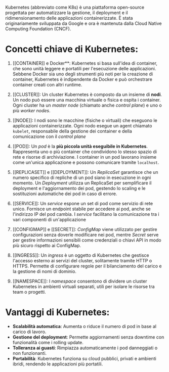 Kubernetes (abbreviato come K8s) è una piattaforma open-source progettata per automatizzare la gestione, il deployment e il ridimensionamento delle applicazioni containerizzate. È stata originariamente sviluppata da Google e ora è mantenuta dalla Cloud Native Computing Foundation (CNCF).

# Concetti chiave di Kubernetes:
1. [[CONTAINER]] e Docker**: Kubernetes si basa sull'idea di container, che sono unità leggere e portatili per  l'esecuzione delle applicazioni. Sebbene Docker sia uno degli strumenti più noti per la creazione di container, Kubernetes è indipendente da Docker e può orchestrare container creati con altri runtime. 
   
2. [[CLUSTER]]: Un cluster Kubernetes è composto da un insieme di **nodi**. 
   Un nodo può essere una macchina virtuale o fisica e ospita i container. Ogni cluster ha un _master node_ (chiamato anche _control plane_) e uno o più _worker nodes_.
   
3. [[NODE]]: I nodi sono le macchine (fisiche o virtuali) che eseguono le applicazioni containerizzate. Ogni nodo esegue un agent chiamato `kubelet`, responsabile della gestione dei container e della comunicazione con il _control plane_
   
4. [[POD]]: Un _pod_ è la **più piccola unità eseguibile in Kubernetes**. Rappresenta uno o più container che condividono lo stesso spazio di rete e risorse di archiviazione. I container in un pod lavorano insieme come un'unica applicazione e possono comunicare tramite `localhost`.
   
5.  [[REPLICASET]] e [[DEPLOYMENT]]: Un _ReplicaSet_ garantisce che un numero specifico di repliche di un pod siano in esecuzione in ogni momento. Un _Deployment_ utilizza un ReplicaSet per semplificare il deployment e l'aggiornamento dei pod, gestendo lo scaling e le sostituzioni automatiche dei pod in caso di errore.
   
6. [[SERVICE]]: Un _service_ espone un set di pod come servizio di rete unico. Fornisce un endpoint stabile per accedere ai pod, anche se l'indirizzo IP del pod cambia. I _service_ facilitano la comunicazione tra i vari componenti di un'applicazione
   
7. [[CONFIGMAP]] e [[SECRET]]: _ConfigMap_ viene utilizzato per gestire configurazioni senza doverle modificare nei pod, mentre _Secret_ serve per gestire informazioni sensibili come credenziali o chiavi API in modo più sicuro rispetto ai ConfigMap.
   
8. [[INGRESS]]:  Un _ingress_ è un oggetto di Kubernetes che gestisce l'accesso esterno ai servizi del cluster, solitamente tramite HTTP o HTTPS. Permette di configurare regole per il bilanciamento del carico e la gestione di nomi di dominio.
   
9. [[NAMESPACE]]: I _namespace_ consentono di dividere un cluster Kubernetes in ambienti virtuali separati, utili per isolare le risorse tra team o progetti.

# Vantaggi di Kubernetes:
- **Scalabilità automatica**: Aumenta o riduce il numero di pod in base al carico di lavoro.
- **Gestione del deployment**: Permette aggiornamenti senza downtime con funzionalità come i rolling update.
- **Tolleranza ai guasti**: Rimpiazza automaticamente i pod danneggiati o non funzionanti.
- **Portabilità**: Kubernetes funziona su cloud pubblici, privati e ambienti ibridi, rendendo le applicazioni più portatili.